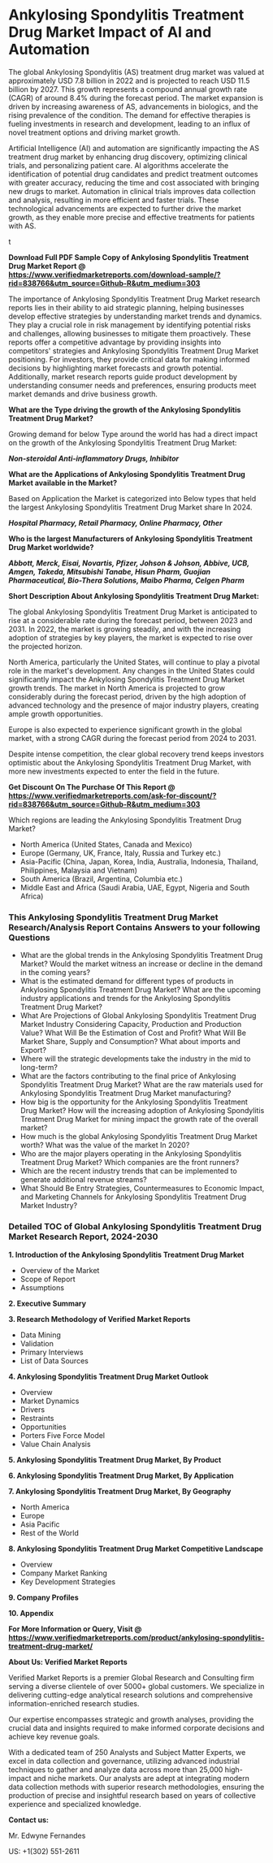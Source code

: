 <meta name="title" content="Global Ankylosing Spondylitis Treatment Drug Market Impact of AI and Automation"><meta name="description" content="The global Ankylosing Spondylitis (AS) treatment drug market was valued at approximately USD 7.8 billion in 2022 and is projected to reach USD 11.5 billion by 2027. Th"><meta name="title" content="Ankylosing Spondylitis Treatment Drug Market Size, Share, Scope, Trends, Growth, Opportunities, Analysis, Forecast"><h1>Ankylosing Spondylitis Treatment Drug Market Impact of AI and Automation</h1><p>The global Ankylosing Spondylitis (AS) treatment drug market was valued at approximately USD 7.8 billion in 2022 and is projected to reach USD 11.5 billion by 2027. This growth represents a compound annual growth rate (CAGR) of around 8.4% during the forecast period. The market expansion is driven by increasing awareness of AS, advancements in biologics, and the rising prevalence of the condition. The demand for effective therapies is fueling investments in research and development, leading to an influx of novel treatment options and driving market growth.</p><p>Artificial Intelligence (AI) and automation are significantly impacting the AS treatment drug market by enhancing drug discovery, optimizing clinical trials, and personalizing patient care. AI algorithms accelerate the identification of potential drug candidates and predict treatment outcomes with greater accuracy, reducing the time and cost associated with bringing new drugs to market. Automation in clinical trials improves data collection and analysis, resulting in more efficient and faster trials. These technological advancements are expected to further drive the market growth, as they enable more precise and effective treatments for patients with AS.</p>t</p><p id="" class=""><strong>Download Full PDF Sample Copy of Ankylosing Spondylitis Treatment Drug Market Report @ <a href="https://www.verifiedmarketreports.com/download-sample/?rid=838766&utm_source=Github-R&utm_medium=303" target="_blank">https://www.verifiedmarketreports.com/download-sample/?rid=838766&utm_source=Github-R&utm_medium=303</a></strong></p><p>The importance of&nbsp;Ankylosing Spondylitis Treatment Drug Market research reports lies in their ability to aid strategic planning, helping businesses develop effective strategies by understanding market trends and dynamics. They play a crucial role in risk management by identifying potential risks and challenges, allowing businesses to mitigate them proactively. These reports offer a competitive advantage by providing insights into competitors' strategies and Ankylosing Spondylitis Treatment Drug Market positioning. For investors, they provide critical data for making informed decisions by highlighting market forecasts and growth potential. Additionally, market research reports guide product development by understanding consumer needs and preferences, ensuring products meet market demands and drive business growth.</p><p><strong>What are the&nbsp;Type driving the growth of the Ankylosing Spondylitis Treatment Drug Market?</strong></p><p id="" class="">Growing demand for below Type around the world has had a direct impact on the growth of the Ankylosing Spondylitis Treatment Drug Market:</p><em><strong>Non-steroidal Anti-inflammatory Drugs, Inhibitor</strong></em></p><strong>What are the&nbsp;Applications&nbsp;of Ankylosing Spondylitis Treatment Drug Market available in the Market?</strong></p><p id="" class="">Based on Application the Market is categorized into Below types that held the largest Ankylosing Spondylitis Treatment Drug Market share In 2024.</p><em><strong>Hospital Pharmacy, Retail Pharmacy, Online Pharmacy, Other</strong></em></p><strong>Who is the largest Manufacturers of Ankylosing Spondylitis Treatment Drug Market worldwide?</strong></p><p><em><strong>Abbott, Merck, Eisai, Novartis, Pfizer, Johson & Johson, Abbive, UCB, Amgen, Takeda, Mitsubishi Tanabe, Hisun Pharm, Guojian Pharmaceutical, Bio-Thera Solutions, Maibo Pharma, Celgen Pharm</strong></em></p><p id="" class=""><strong>Short Description About Ankylosing Spondylitis Treatment Drug Market:</strong></p><p>The global Ankylosing Spondylitis Treatment Drug Market is anticipated to rise at a considerable rate during the forecast period, between 2023 and 2031. In 2022, the market is growing steadily, and with the increasing adoption of strategies by key players, the market is expected to rise over the projected horizon.</p><p>North America, particularly the United States, will continue to play a pivotal role in the market's development. Any changes in the United States could significantly impact the Ankylosing Spondylitis Treatment Drug Market growth trends. The market in North America is projected to grow considerably during the forecast period, driven by the high adoption of advanced technology and the presence of major industry players, creating ample growth opportunities.</p><p>Europe is also expected to experience significant growth in the global market, with a strong CAGR during the forecast period from 2024 to 2031.</p><p>Despite intense competition, the clear global recovery trend keeps investors optimistic about the Ankylosing Spondylitis Treatment Drug Market, with more new investments expected to enter the field in the future.</p><p id="" class=""><strong>Get Discount On The Purchase Of This Report @ <a href="https://www.verifiedmarketreports.com/ask-for-discount/?rid=838766&utm_source=Github-R&utm_medium=303" target="_blank">https://www.verifiedmarketreports.com/ask-for-discount/?rid=838766&utm_source=Github-R&utm_medium=303</a></strong></p>Which regions are leading the Ankylosing Spondylitis Treatment Drug Market?</p><ul><li>North America (United States, Canada and Mexico)</li><li>Europe (Germany, UK, France, Italy, Russia and Turkey etc.)</li><li>Asia-Pacific (China, Japan, Korea, India, Australia, Indonesia, Thailand, Philippines, Malaysia and Vietnam)</li><li>South America (Brazil, Argentina, Columbia etc.)</li><li>Middle East and Africa (Saudi Arabia, UAE, Egypt, Nigeria and South Africa)</li></ul><h3 id="" class="">This Ankylosing Spondylitis Treatment Drug Market Research/Analysis Report Contains Answers to your following Questions</h3><ul><li>What are the global trends in the Ankylosing Spondylitis Treatment Drug Market? Would the market witness an increase or decline in the demand in the coming years?</li><li>What is the estimated demand for different types of products in Ankylosing Spondylitis Treatment Drug Market? What are the upcoming industry applications and trends for the Ankylosing Spondylitis Treatment Drug Market?</li><li>What Are Projections of Global Ankylosing Spondylitis Treatment Drug Market Industry Considering Capacity, Production and Production Value? What Will Be the Estimation of Cost and Profit? What Will Be Market Share, Supply and Consumption? What about imports and Export?</li><li>Where will the strategic developments take the industry in the mid to long-term?</li><li>What are the factors contributing to the final price of Ankylosing Spondylitis Treatment Drug Market? What are the raw materials used for Ankylosing Spondylitis Treatment Drug Market manufacturing?</li><li>How big is the opportunity for the Ankylosing Spondylitis Treatment Drug Market? How will the increasing adoption of Ankylosing Spondylitis Treatment Drug Market for mining impact the growth rate of the overall market?</li><li>How much is the global Ankylosing Spondylitis Treatment Drug Market worth? What was the value of the market In 2020?</li><li>Who are the major players operating in the Ankylosing Spondylitis Treatment Drug Market? Which companies are the front runners?</li><li>Which are the recent industry trends that can be implemented to generate additional revenue streams?</li><li>What Should Be Entry Strategies, Countermeasures to Economic Impact, and Marketing Channels for Ankylosing Spondylitis Treatment Drug Market Industry?</li></ul><h3 id="" class="">Detailed TOC of Global Ankylosing Spondylitis Treatment Drug Market Research Report, 2024-2030</h3><p id="" class=""><strong>1. Introduction of the Ankylosing Spondylitis Treatment Drug Market</strong></p><ul><li>Overview of the Market</li><li>Scope of Report</li><li>Assumptions</li></ul><p id="" class=""><strong>2. Executive Summary</strong></p><p id="" class=""><strong>3. Research Methodology of Verified Market Reports</strong></p><ul><li>Data Mining</li><li>Validation</li><li>Primary Interviews</li><li>List of Data Sources</li></ul><p id="" class=""><strong>4. Ankylosing Spondylitis Treatment Drug Market Outlook</strong></p><ul><li>Overview</li><li>Market Dynamics</li><li>Drivers</li><li>Restraints</li><li>Opportunities</li><li>Porters Five Force Model</li><li>Value Chain Analysis</li></ul><p id="" class=""><strong>5. Ankylosing Spondylitis Treatment Drug Market, By Product</strong></p><p id="" class=""><strong>6. Ankylosing Spondylitis Treatment Drug Market, By Application</strong></p><p id="" class=""><strong>7. Ankylosing Spondylitis Treatment Drug Market, By Geography</strong></p><ul><li>North America</li><li>Europe</li><li>Asia Pacific</li><li>Rest of the World</li></ul><p id="" class=""><strong>8. Ankylosing Spondylitis Treatment Drug Market Competitive Landscape</strong></p><ul><li>Overview</li><li>Company Market Ranking</li><li>Key Development Strategies</li></ul><p id="" class=""><strong>9. Company Profiles</strong></p><p id="" class=""><strong>10. Appendix</strong></p><p id="" class=""><strong>For More Information or Query, Visit @ <a href="https://www.verifiedmarketreports.com/product/ankylosing-spondylitis-treatment-drug-market/" target="_blank">https://www.verifiedmarketreports.com/product/ankylosing-spondylitis-treatment-drug-market/</a></strong></p><p id="" class=""><strong>About Us: Verified Market Reports</strong></p><p id="" class="">Verified Market Reports is a premier Global Research and Consulting firm serving a diverse clientele of over 5000+ global customers. We specialize in delivering cutting-edge analytical research solutions and comprehensive information-enriched research studies.</p><p id="" class="">Our expertise encompasses strategic and growth analyses, providing the crucial data and insights required to make informed corporate decisions and achieve key revenue goals.</p><p id="" class="">With a dedicated team of 250 Analysts and Subject Matter Experts, we excel in data collection and governance, utilizing advanced industrial techniques to gather and analyze data across more than 25,000 high-impact and niche markets. Our analysts are adept at integrating modern data collection methods with superior research methodologies, ensuring the production of precise and insightful research based on years of collective experience and specialized knowledge.</p><p id="" class=""><strong>Contact us:</strong></p><p id="" class="">Mr. Edwyne Fernandes</p><p id="" class="">US: +1(302) 551-2611</p>